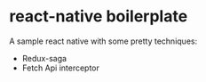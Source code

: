 # react-native boilerplate
A sample react native with some pretty techniques:
- Redux-saga
- Fetch Api interceptor
 
